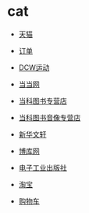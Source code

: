 # cat


<div id = "首"></div>
<script src = "../js/首.js"></script>


* [天猫](https://www.tmall.com/)
* [订单](https://h5.m.taobao.com/mlapp/olist.html)


* [DCW运动](https://dcwyd.m.tmall.com/)


* [当当网](https://dangdang.m.tmall.com/)
* [当科图书专营店](https://dangkets.m.tmall.com/)
* [当科图书音像专营店](https://dktsyx.m.tmall.com/)


* [新华文轩](https://winshare.m.tmall.com/)
* [博库网](https://bokuts.m.tmall.com/)
* [电子工业出版社](https://dzgycbs.m.tmall.com/)


* [淘宝](https://m.taobao.com/)
* [购物车](https://main.m.taobao.com/cart/index.html)
